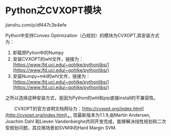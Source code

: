 
# Python之CVXOPT模块








jianshu.com/p/df447c3e4efe







Python中支持Convex Optimization（凸规划）的模块为CVXOPT,其安装方式为：

1.  卸载原Pyhon中的Numpy
2.  安装CVXOPT的whl文件，链接为：[https://www.lfd.uci.edu/~gohlke/pythonlibs/](https://www.lfd.uci.edu/~gohlke/pythonlibs/)
3.  安装Numpy+mkl的whl文件，链接为：[https://www.lfd.uci.edu/~gohlke/pythonlibs/](https://www.lfd.uci.edu/~gohlke/pythonlibs/)

之所以选择这种安装方式，是因为Python的whl和pip直接install的不兼容性。

  CVXOPT的官方说明文档网址为：[http://cvxopt.org/index.html](http://cvxopt.org/index.html)， 现最新版本为1.1.9,由Martin Andersen, Joachim Dahl 和Lieven Vandenberghe共同开发完成，能够解决线性规划和二次型规划问题，其应用场景如SVM中的Hard Margin SVM.









